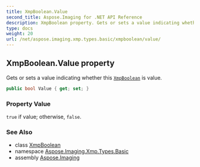 ```yaml
---
title: XmpBoolean.Value
second_title: Aspose.Imaging for .NET API Reference
description: XmpBoolean property. Gets or sets a value indicating whether this XmpBoolean is value
type: docs
weight: 20
url: /net/aspose.imaging.xmp.types.basic/xmpboolean/value/
---
```

## XmpBoolean.Value property

Gets or sets a value indicating whether this [`XmpBoolean`](../) is value.

```csharp
public bool Value { get; set; }
```

### Property Value

`true` if value; otherwise, `false`.

### See Also

* class [XmpBoolean](../)
* namespace [Aspose.Imaging.Xmp.Types.Basic](../../xmpboolean/)
* assembly [Aspose.Imaging](../../../)


